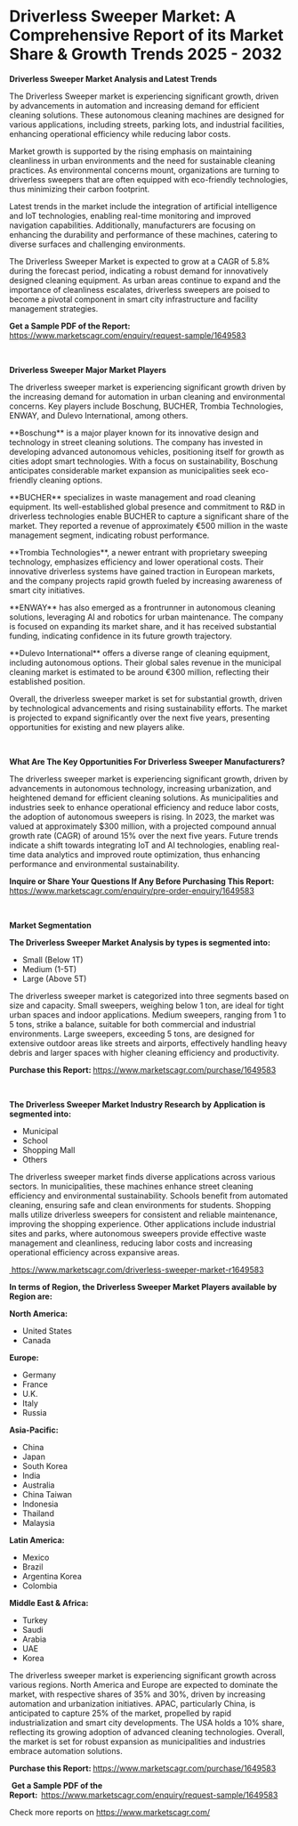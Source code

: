 <p><h1>Driverless Sweeper Market: A Comprehensive Report of its Market Share & Growth Trends 2025 - 2032</h1></p><p><strong>Driverless Sweeper Market Analysis and Latest Trends</strong></p>
<p><p>The Driverless Sweeper market is experiencing significant growth, driven by advancements in automation and increasing demand for efficient cleaning solutions. These autonomous cleaning machines are designed for various applications, including streets, parking lots, and industrial facilities, enhancing operational efficiency while reducing labor costs.</p><p>Market growth is supported by the rising emphasis on maintaining cleanliness in urban environments and the need for sustainable cleaning practices. As environmental concerns mount, organizations are turning to driverless sweepers that are often equipped with eco-friendly technologies, thus minimizing their carbon footprint.</p><p>Latest trends in the market include the integration of artificial intelligence and IoT technologies, enabling real-time monitoring and improved navigation capabilities. Additionally, manufacturers are focusing on enhancing the durability and performance of these machines, catering to diverse surfaces and challenging environments.</p><p>The Driverless Sweeper Market is expected to grow at a CAGR of 5.8% during the forecast period, indicating a robust demand for innovatively designed cleaning equipment. As urban areas continue to expand and the importance of cleanliness escalates, driverless sweepers are poised to become a pivotal component in smart city infrastructure and facility management strategies.</p></p>
<p><strong>Get a Sample PDF of the Report:&nbsp;</strong> <a href="https://www.marketscagr.com/enquiry/request-sample/1649583?utm_campaign=2483&utm_medium=2&utm_source=Github&utm_content=ia&utm_term=26032025&utm_id=driverless-sweeper">https://www.marketscagr.com/enquiry/request-sample/1649583</a></p>
<p>&nbsp;</p>
<p><strong>Driverless Sweeper Major Market Players</strong></p>
<p><p>The driverless sweeper market is experiencing significant growth driven by the increasing demand for automation in urban cleaning and environmental concerns. Key players include Boschung, BUCHER, Trombia Technologies, ENWAY, and Dulevo International, among others.</p><p>**Boschung** is a major player known for its innovative design and technology in street cleaning solutions. The company has invested in developing advanced autonomous vehicles, positioning itself for growth as cities adopt smart technologies. With a focus on sustainability, Boschung anticipates considerable market expansion as municipalities seek eco-friendly cleaning options.</p><p>**BUCHER** specializes in waste management and road cleaning equipment. Its well-established global presence and commitment to R&D in driverless technologies enable BUCHER to capture a significant share of the market. They reported a revenue of approximately €500 million in the waste management segment, indicating robust performance.</p><p>**Trombia Technologies**, a newer entrant with proprietary sweeping technology, emphasizes efficiency and lower operational costs. Their innovative driverless systems have gained traction in European markets, and the company projects rapid growth fueled by increasing awareness of smart city initiatives.</p><p>**ENWAY** has also emerged as a frontrunner in autonomous cleaning solutions, leveraging AI and robotics for urban maintenance. The company is focused on expanding its market share, and it has received substantial funding, indicating confidence in its future growth trajectory.</p><p>**Dulevo International** offers a diverse range of cleaning equipment, including autonomous options. Their global sales revenue in the municipal cleaning market is estimated to be around €300 million, reflecting their established position.</p><p>Overall, the driverless sweeper market is set for substantial growth, driven by technological advancements and rising sustainability efforts. The market is projected to expand significantly over the next five years, presenting opportunities for existing and new players alike.</p></p>
<p>&nbsp;</p>
<p><strong>What Are The Key Opportunities For Driverless Sweeper Manufacturers?</strong></p>
<p><p>The driverless sweeper market is experiencing significant growth, driven by advancements in autonomous technology, increasing urbanization, and heightened demand for efficient cleaning solutions. As municipalities and industries seek to enhance operational efficiency and reduce labor costs, the adoption of autonomous sweepers is rising. In 2023, the market was valued at approximately $300 million, with a projected compound annual growth rate (CAGR) of around 15% over the next five years. Future trends indicate a shift towards integrating IoT and AI technologies, enabling real-time data analytics and improved route optimization, thus enhancing performance and environmental sustainability.</p></p>
<p><strong>Inquire or Share Your Questions If Any Before Purchasing This Report:</strong> <a href="https://www.marketscagr.com/enquiry/pre-order-enquiry/1649583?utm_campaign=2483&utm_medium=2&utm_source=Github&utm_content=ia&utm_term=26032025&utm_id=driverless-sweeper">https://www.marketscagr.com/enquiry/pre-order-enquiry/1649583</a></p>
<p>&nbsp;</p>
<p><strong>Market Segmentation</strong></p>
<p><strong>The Driverless Sweeper Market Analysis by types is segmented into:</strong></p>
<p><ul><li>Small (Below 1T)</li><li>Medium (1-5T)</li><li>Large (Above 5T)</li></ul></p>
<p><p>The driverless sweeper market is categorized into three segments based on size and capacity. Small sweepers, weighing below 1 ton, are ideal for tight urban spaces and indoor applications. Medium sweepers, ranging from 1 to 5 tons, strike a balance, suitable for both commercial and industrial environments. Large sweepers, exceeding 5 tons, are designed for extensive outdoor areas like streets and airports, effectively handling heavy debris and larger spaces with higher cleaning efficiency and productivity.</p></p>
<p><strong>Purchase this Report:&nbsp;</strong><a href="https://www.marketscagr.com/purchase/1649583?utm_campaign=2483&utm_medium=2&utm_source=Github&utm_content=ia&utm_term=26032025&utm_id=driverless-sweeper">https://www.marketscagr.com/purchase/1649583</a></p>
<p>&nbsp;</p>
<p><strong>The Driverless Sweeper Market Industry Research by Application is segmented into:</strong></p>
<p><ul><li>Municipal</li><li>School</li><li>Shopping Mall</li><li>Others</li></ul></p>
<p><p>The driverless sweeper market finds diverse applications across various sectors. In municipalities, these machines enhance street cleaning efficiency and environmental sustainability. Schools benefit from automated cleaning, ensuring safe and clean environments for students. Shopping malls utilize driverless sweepers for consistent and reliable maintenance, improving the shopping experience. Other applications include industrial sites and parks, where autonomous sweepers provide effective waste management and cleanliness, reducing labor costs and increasing operational efficiency across expansive areas.</p></p>
<p><a href="https://www.marketscagr.com/driverless-sweeper-market-r1649583?utm_campaign=2483&utm_medium=2&utm_source=Github&utm_content=ia&utm_term=26032025&utm_id=driverless-sweeper">&nbsp;https://www.marketscagr.com/driverless-sweeper-market-r1649583</a></p>
<p><strong>In terms of Region, the Driverless Sweeper Market Players available by Region are:</strong></p>
<p>
    <p> <strong> North America: </strong>
        <ul>
            <li>United States</li>
            <li>Canada</li>
        </ul>
        </p> 
    <p> <strong> Europe: </strong>
        <ul>
            <li>Germany</li>
            <li>France</li>
            <li>U.K.</li>
            <li>Italy</li>
            <li>Russia</li>
        </ul>
        </p> 
    <p> <strong> Asia-Pacific: </strong>
        <ul>
            <li>China</li>
            <li>Japan</li>
            <li>South Korea</li>
            <li>India</li>
            <li>Australia</li>
            <li>China Taiwan</li>
            <li>Indonesia</li>
            <li>Thailand</li>
            <li>Malaysia</li>
        </ul>
        </p> 
    <p> <strong> Latin America: </strong>
        <ul>
            <li>Mexico</li>
            <li>Brazil</li>
            <li>Argentina Korea</li>
            <li>Colombia</li>
        </ul>
        </p> 
    <p> <strong> Middle East & Africa: </strong>
        <ul>
            <li>Turkey</li>
            <li>Saudi</li>
            <li>Arabia</li>
            <li>UAE</li>
            <li>Korea</li>
        </ul>
    </p>
    </p>
<p><p>The driverless sweeper market is experiencing significant growth across various regions. North America and Europe are expected to dominate the market, with respective shares of 35% and 30%, driven by increasing automation and urbanization initiatives. APAC, particularly China, is anticipated to capture 25% of the market, propelled by rapid industrialization and smart city developments. The USA holds a 10% share, reflecting its growing adoption of advanced cleaning technologies. Overall, the market is set for robust expansion as municipalities and industries embrace automation solutions.</p></p>
<p><strong>Purchase this Report: </strong><a href="https://www.marketscagr.com/purchase/1649583?utm_campaign=2483&utm_medium=2&utm_source=Github&utm_content=ia&utm_term=26032025&utm_id=driverless-sweeper">https://www.marketscagr.com/purchase/1649583</a></p>
<p>&nbsp;<strong>Get a Sample PDF of the Report:&nbsp;&nbsp;</strong><a href="https://www.marketscagr.com/enquiry/request-sample/1649583?utm_campaign=2483&utm_medium=2&utm_source=Github&utm_content=ia&utm_term=26032025&utm_id=driverless-sweeper">https://www.marketscagr.com/enquiry/request-sample/1649583</a></p>
<p><strong></strong></p>
<p>Check more reports on <a href="https://www.marketscagr.com/?utm_campaign=2483&utm_medium=2&utm_source=Github&utm_content=ia&utm_term=26032025&utm_id=driverless-sweeper">https://www.marketscagr.com/</a></p>
